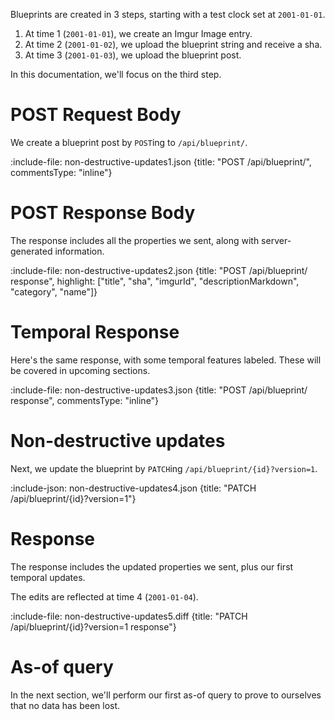 Blueprints are created in 3 steps, starting with a test clock set at `2001-01-01`.

1. At time 1 (`2001-01-01`), we create an Imgur Image entry.
2. At time 2 (`2001-01-02`), we upload the blueprint string and receive a sha.
3. At time 3 (`2001-01-03`), we upload the blueprint post.

In this documentation, we'll focus on the third step.

# POST Request Body

We create a blueprint post by `POST`ing to `/api/blueprint/`.

:include-file: non-destructive-updates1.json {title: "POST /api/blueprint/", commentsType: "inline"}

# POST Response Body

The response includes all the properties we sent, along with server-generated information.

:include-file: non-destructive-updates2.json {title: "POST /api/blueprint/ response", highlight: ["title", "sha", "imgurId", "descriptionMarkdown", "category", "name"]}

# Temporal Response

Here's the same response, with some temporal features labeled. These will be covered in upcoming sections.

:include-file: non-destructive-updates3.json {title: "POST /api/blueprint/ response", commentsType: "inline"}

# Non-destructive updates

Next, we update the blueprint by `PATCH`ing `/api/blueprint/{id}?version=1`.

:include-json: non-destructive-updates4.json {title: "PATCH /api/blueprint/{id}?version=1"}

# Response

The response includes the updated properties we sent, plus our first temporal updates.

The edits are reflected at time 4 (`2001-01-04`).

:include-file: non-destructive-updates5.diff {title: "PATCH /api/blueprint/{id}?version=1 response"}

# As-of query

In the next section, we'll perform our first as-of query to prove to ourselves that no data has been lost.

